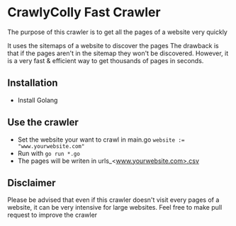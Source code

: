 # CrawlyColly Fast Crawler

The purpose of this crawler is to get all the pages of a website very quickly

It uses the sitemaps of a website to discover the pages
The drawback is that if the pages aren't in the sitemap they won't be discovered.
However, it is a very fast & efficient way to get thousands of pages in seconds.

## Installation

- Install Golang

## Use the crawler

- Set the website your want to crawl in main.go  `website := "www.yourwebsite.com"`
- Run with `go run *.go`
- The pages will be writen in urls_<www.yourwebsite.com>.csv

## Disclaimer

Please be advised that even if this crawler doesn't visit every pages of a website, it can be very intensive for large websites.
Feel free to make pull request to improve the crawler



